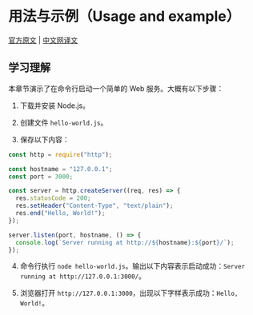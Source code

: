 # 用法与示例（Usage and example）

[官方原文](https://nodejs.org/docs/latest-v12.x/api/synopsis.html) | [中文网译文](http://nodejs.cn/api-v12/synopsis.html)

## 学习理解

本章节演示了在命令行启动一个简单的 Web 服务。大概有以下步骤：

1. 下载并安装 Node.js。

2. 创建文件 `hello-world.js`。

3. 保存以下内容：

```javascript
const http = require("http");

const hostname = "127.0.0.1";
const port = 3000;

const server = http.createServer((req, res) => {
  res.statusCode = 200;
  res.setHeader("Content-Type", "text/plain");
  res.end("Hello, World!");
});

server.listen(port, hostname, () => {
  console.log(`Server running at http://${hostname}:${port}/`);
});
```

4. 命令行执行 `node hello-world.js`。输出以下内容表示启动成功：`Server running at http://127.0.0.1:3000/`。

5. 浏览器打开 `http://127.0.0.1:3000`，出现以下字样表示成功：`Hello, World!`。
